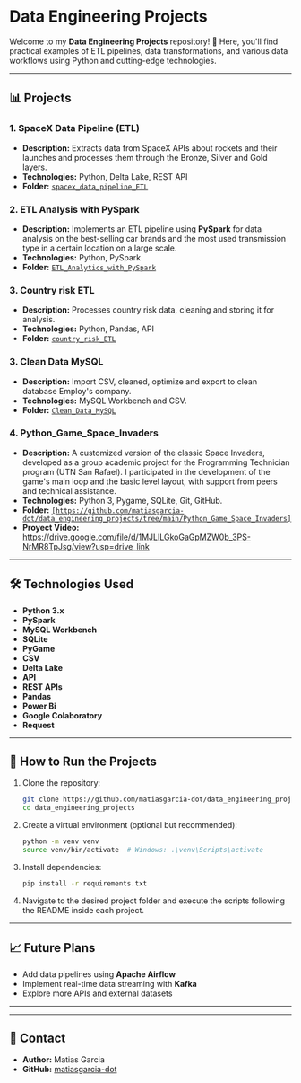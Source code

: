 # Data Engineering Projects

Welcome to my **Data Engineering Projects** repository! 🚀 Here, you'll find practical examples of ETL pipelines, data transformations, and various data workflows using Python and cutting-edge technologies.

---

## 📊 Projects

### 1. SpaceX Data Pipeline (ETL)
- **Description:** Extracts data from SpaceX APIs about rockets and their launches and processes them through the Bronze, Silver and Gold layers.
- **Technologies:** Python, Delta Lake, REST API
- **Folder:** [`spacex_data_pipeline_ETL`](./spacex_data_pipeline_ETL)

### 2. ETL Analysis with PySpark
- **Description:** Implements an ETL pipeline using **PySpark** for data analysis on the best-selling car brands and the most used transmission type in a certain location on a large scale.
- **Technologies:** Python, PySpark
- **Folder:** [`ETL_Analytics_with_PySpark`](./ETL_Analytics_with_PySpark)

### 3. Country risk ETL
- **Description:** Processes country risk data, cleaning and storing it for analysis.
- **Technologies:** Python, Pandas, API
- **Folder:** [`country_risk_ETL`](./country_risk_ETL)

### 3. Clean Data MySQL
- **Description:** Import CSV, cleaned, optimize and export to clean database Employ's company.
- **Technologies:** MySQL Workbench and CSV.
- **Folder:** [`Clean_Data_MySQL`](./Clean_Data_MySQL)

### 4. Python_Game_Space_Invaders
- **Description:** A customized version of the classic Space Invaders, developed as a group academic project for the Programming Technician program (UTN San Rafael). I participated in the development of the game's main loop and the basic level layout, with support from peers and technical assistance.
- **Technologies:** Python 3, Pygame, SQLite, Git, GitHub.
- **Folder:** [`[https://github.com/matiasgarcia-dot/data_engineering_projects/tree/main/Python_Game_Space_Invaders]`](.https://github.com/matiasgarcia-dot/data_engineering_projects/tree/main/Python_Game_Space_Invaders)
- **Proyect Video:** https://drive.google.com/file/d/1MJLILGkoGaGpMZW0b_3PS-NrMR8TpJsg/view?usp=drive_link
---

## 🛠️ Technologies Used
- **Python 3.x**
- **PySpark**
- **MySQL Workbench**
- **SQLite**
- **PyGame**
- **CSV**
- **Delta Lake**
- **API**
- **REST APIs**
- **Pandas**
- **Power Bi**
- **Google Colaboratory**
- **Request**
    
---

## 📌 How to Run the Projects

1. Clone the repository:
   ```bash
   git clone https://github.com/matiasgarcia-dot/data_engineering_projects.git
   cd data_engineering_projects
   ```

2. Create a virtual environment (optional but recommended):
   ```bash
   python -m venv venv
   source venv/bin/activate  # Windows: .\venv\Scripts\activate
   ```

3. Install dependencies:
   ```bash
   pip install -r requirements.txt
   ```

4. Navigate to the desired project folder and execute the scripts following the README inside each project.

---

## 📈 Future Plans
- Add data pipelines using **Apache Airflow**
- Implement real-time data streaming with **Kafka**
- Explore more APIs and external datasets

---

---

## 📧 Contact
- **Author:** Matias Garcia 
- **GitHub:** [matiasgarcia-dot](https://github.com/matiasgarcia-dot)

